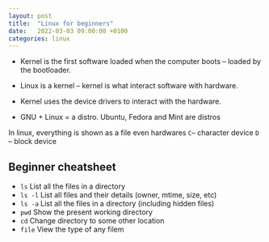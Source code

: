 ```yaml
---
layout: post
title:  "Linux for beginners"
date:   2022-03-03 09:00:00 +0100
categories: linux
---
```


* Kernel is the first software loaded when the computer boots – loaded by the bootloader. 
* Linux is a kernel – kernel is what interact software with hardware. 
* Kernel uses the device drivers to interact with the hardware. 
 
* GNU + Linux = a distro.  Ubuntu, Fedora and Mint are distros 

In linux, everything is shown as a file even hardwares 
`C`– character device 
`D` – block device 

## Beginner cheatsheet
* `ls`    List all the files in a directory
* `ls -l` List all files and their details (owner, mtime, size, etc)
* `ls -a` List all the files in a directory (including hidden files)
* `pwd` 	Show the present working directory
* `cd` 	Change directory to some other location
* `file` 	View the type of any filem                      
